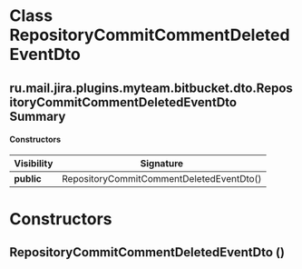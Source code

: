 Class RepositoryCommitCommentDeletedEventDto
============================================
ru.mail.jira.plugins.myteam.bitbucket.dto.RepositoryCommitCommentDeletedEventDto
Summary
-------
#### Constructors
| Visibility | Signature                                |
| ---------- | ---------------------------------------- |
| **public** | RepositoryCommitCommentDeletedEventDto() |

Constructors
============
RepositoryCommitCommentDeletedEventDto ()
-----------------------------------------


